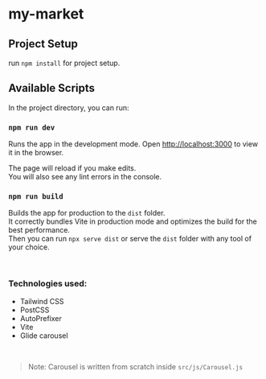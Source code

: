 # my-market

## Project Setup
run `npm install` for project setup.

## Available Scripts

In the project directory, you can run:

### `npm run dev`

Runs the app in the development mode.
Open [http://localhost:3000](http://localhost:3000) to view it in the browser.

The page will reload if you make edits.\
You will also see any lint errors in the console.

### `npm run build`

Builds the app for production to the `dist` folder.\
It correctly bundles Vite in production mode and optimizes the build for the best performance. \
Then you can run `npx serve dist` or serve the `dist` folder with any tool of your choice.


<br>

### Technologies used:

* Tailwind CSS
* PostCSS
* AutoPrefixer
* Vite
* Glide carousel

<br>

>Note: Carousel is written from scratch inside `src/js/Carousel.js`
